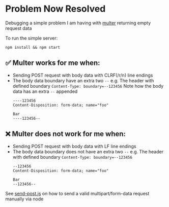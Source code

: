 # Problem Now Resolved

Debugging a simple problem I am having with [multer](https://github.com/expressjs/multer) returning empty request data

To run the simple server:
```
npm install && npm start
```

## ✅ Multer works for me when:
- Sending POST request with body data with CLRF(/r/n) line endings
- The body data boundary have an extra two `--` e.g.
  The header with defined boundary
  `Content-Type: boundary=--123456`
  Note how the body data has an extra `--` appended
  ```
  ----123456
  Content-Disposition: form-data; name="foo"

  Bar
  ----123456--
  ```

## :x: Multer does not work for me when:
- Sending POST request with body data with LF line endings
- The body data boundary does not have an extra two `--` e.g.
  The header with defined boundary
  `Content-Type: boundary=--123456`
  ```
  --123456
  Content-Disposition: form-data; name="foo"

  Bar
  --123456--
  ```

See [send-post.js](https://github.com/jamsinclair/multer-test/blob/master/send-post.js) on how to send a valid multipart/form-data request manually via node
